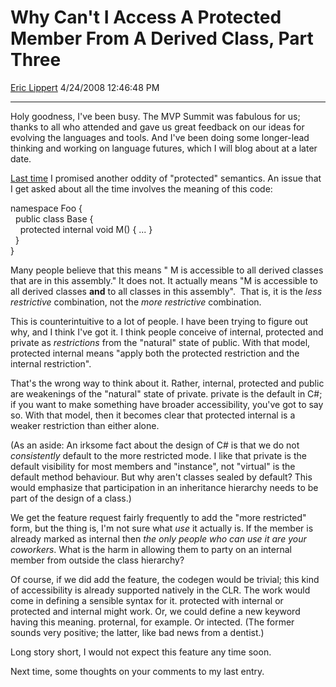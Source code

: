 <div id="page">

# Why Can't I Access A Protected Member From A Derived Class, Part Three

[Eric Lippert](https://social.msdn.microsoft.com/profile/Eric%20Lippert) 4/24/2008 12:46:48 PM

-----

<div id="content">

<div class="mine">

Holy goodness, I've been busy. The MVP Summit was fabulous for us; thanks to all who attended and gave us great feedback on our ideas for evolving the languages and tools. And I've been doing some longer-lead thinking and working on language futures, which I will blog about at a later date.

[Last time](http://blogs.msdn.com/ericlippert/archive/2008/03/28/why-can-t-i-access-a-protected-member-from-a-derived-class-part-two-why-can-i.aspx) I promised another oddity of "protected" semantics. An issue that I get asked about all the time involves the meaning of this code:

<span class="code"> </span>

namespace Foo {  
  public class Base {  
    protected internal void M() { ... }  
  }  
}

Many people believe that this means " <span class="code">M</span> is accessible to all derived classes that are in this assembly." It does not. It actually means "<span class="code">M</span> is accessible to all derived classes **and** to all classes in this assembly".  That is, it is the *less restrictive* combination, not the *more restrictive* combination.

This is counterintuitive to a lot of people. I have been trying to figure out why, and I think I've got it. I think people conceive of <span class="code">internal</span>, <span class="code">protected</span> and <span class="code">private</span> as *restrictions* from the "natural" state of <span class="code">public</span>. With that model, <span class="code">protected internal</span> means "apply both the <span class="code">protected</span> restriction and the <span class="code">internal</span> restriction".

That's the wrong way to think about it. Rather, <span class="code">internal</span>, <span class="code">protected</span> and <span class="code">public</span> are weakenings of the "natural" state of <span class="code">private</span>. <span class="code">private</span> is the default in C\#; if you want to make something have broader accessibility, you've got to say so. With that model, then it becomes clear that <span class="code">protected internal</span> is a weaker restriction than either alone.

(As an aside: An irksome fact about the design of C\# is that we do not *consistently* default to the more restricted mode. I like that private is the default visibility for most members and "instance", not "virtual" is the default method behaviour. But why aren't classes sealed by default? This would emphasize that participation in an inheritance hierarchy needs to be part of the design of a class.)

We get the feature request fairly frequently to add the "more restricted" form, but the thing is, I'm not sure what *use* it actually is. If the member is already marked as <span class="code">internal</span> then *the only people who can use it are your coworkers*. What is the harm in allowing them to party on an internal member from outside the class hierarchy?

Of course, if we did add the feature, the codegen would be trivial; this kind of accessibility is already supported natively in the CLR. The work would come in defining a sensible syntax for it. <span class="code">protected with internal</span> or <span class="code">protected and internal</span> might work. Or, we could define a new keyword having this meaning. <span class="code">proternal</span>, for example. Or <span class="code">intected</span>. (The former sounds very positive; the latter, like bad news from a dentist.)

Long story short, I would not expect this feature any time soon.

Next time, some thoughts on your comments to my last entry.

 

</div>

</div>

</div>

